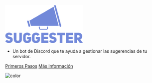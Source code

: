 ![Suggester Logo](/images/coverpageLogo.png)

- Un bot de Discord que te ayuda a gestionar las sugerencias de tu servidor.

[Primeros Pasos](es/getting-started.md)
[Más Información](home.md)

<!-- background color -->

![color](#7289da)
